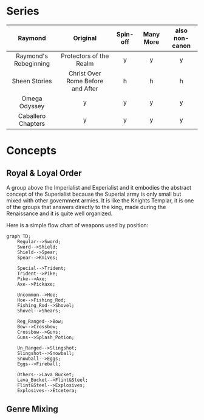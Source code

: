 # Series
| **Raymond** | **Original** | **Spin-off** | **Many More** | **also non-canon** | 
| :---:         |     :---:      |          :---: | :---: |          :---: |
|  Raymond's Rebeginning  |   Protectors of the Realm   |  y  |  y| y |
|  Sheen Stories    | Christ Over Rome Before and After    |   h    | h | h |
| Omega Odyssey     |    y     |   y    |  y|  y|
| Caballero Chapters       |   y    | y |  y |  y |

# Concepts
## Royal & Loyal Order 
A group above the Imperialist and Experialist and it embodies the abstract concept of the Superialist because 
the Superial army is only small but mixed with other government armies. It is like the Knights Templar, it is one of the groups that 
answers directly to the king, made during the Renaissance and it is quite well organized.

Here is a simple flow chart of weapons used by position:

```mermaid
graph TD;
    Regular-->Sword;
    Sword-->Shield;
    Shield-->Spear;
    Spear-->Knives;
    
    Special-->Trident;
    Trident-->Pike;
    Pike-->Axe;
    Axe-->Pickaxe;
    
    Uncommon-->Hoe;
    Hoe-->Fishing_Rod;
    Fishing_Rod-->Shovel;
    Shovel-->Shears;
    
    Reg_Ranged-->Bow;
    Bow-->Crossbow;
    Crossbow-->Guns;
    Guns-->Splash_Potion;
    
    Un_Ranged-->Slingshot;
    Slingshot-->Snowball;
    Snowball-->Eggs;
    Eggs-->Fireball;
    
    Others-->Lava_Bucket;
    Lava_Bucket-->Flint&Steel;
    Flint&Steel-->Explosives;
    Explosives-->Etcetera;
```
## Genre Mixing 









